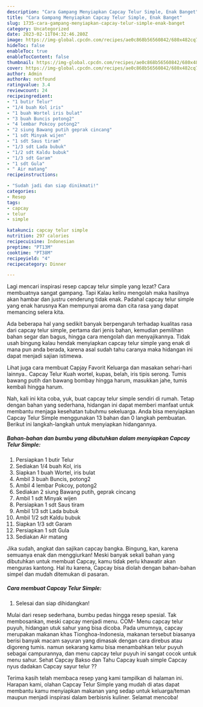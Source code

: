 ```yaml
---
description: "Cara Gampang Menyiapkan Capcay Telur Simple, Enak Banget"
title: "Cara Gampang Menyiapkan Capcay Telur Simple, Enak Banget"
slug: 1735-cara-gampang-menyiapkan-capcay-telur-simple-enak-banget
category: Uncategorized
date: 2023-02-11T04:32:46.280Z
image: https://img-global.cpcdn.com/recipes/ae0c868b56560842/680x482cq70/capcay-telur-simple-foto-resep-utama.jpg
hideToc: false
enableToc: true
enableTocContent: false
thumbnail: https://img-global.cpcdn.com/recipes/ae0c868b56560842/680x482cq70/capcay-telur-simple-foto-resep-utama.jpg
cover: https://img-global.cpcdn.com/recipes/ae0c868b56560842/680x482cq70/capcay-telur-simple-foto-resep-utama.jpg
author: Admin
authorAv: notfound
ratingvalue: 3.4
reviewcount: 24
recipeingredient:
- "1 butir Telur"
- "1/4 buah Kol iris"
- "1 buah Wortel iris bulat"
- "3 buah Buncis potong2"
- "4 lembar Pokcoy potong2"
- "2 siung Bawang putih geprak cincang"
- "1 sdt Minyak wijen"
- "1 sdt Saus tiram"
- "1/3 sdt Lada bubuk"
- "1/2 sdt Kaldu bubuk"
- "1/3 sdt Garam"
- "1 sdt Gula"
- " Air matang"
recipeinstructions:

- "Sudah jadi dan siap dinikmati!"
categories:
- Resep
tags:
- capcay
- telur
- simple

katakunci: capcay telur simple 
nutrition: 297 calories
recipecuisine: Indonesian
preptime: "PT13M"
cooktime: "PT38M"
recipeyield: "4"
recipecategory: Dinner

---
```



Lagi mencari inspirasi resep capcay telur simple yang lezat? Cara membuatnya sangat gampang. Tapi Kalau keliru mengolah maka hasilnya akan hambar dan justru cenderung tidak enak. Padahal capcay telur simple yang enak harusnya Kan mempunyai aroma dan cita rasa yang dapat memancing selera kita.


Ada beberapa hal yang sedikit banyak berpengaruh terhadap kualitas rasa dari capcay telur simple, pertama dari jenis bahan, kemudian pemilihan bahan segar dan bagus, hingga cara mengolah dan menyajikannya. Tidak usah bingung kalau hendak menyiapkan capcay telur simple yang enak di mana pun anda berada, karena asal sudah tahu caranya maka hidangan ini dapat menjadi sajian istimewa.

Lihat juga cara membuat Capjay Favorit Keluarga dan masakan sehari-hari lainnya.. Capcay Telur Kuah wortel, kupas, belah, iris tipis serong. Tumis bawang putih dan bawang bombay hingga harum, masukkan jahe, tumis kembali hingga harum.


Nah, kali ini kita coba, yuk, buat capcay telur simple sendiri di rumah. Tetap dengan bahan yang sederhana, hidangan ini dapat memberi manfaat untuk membantu menjaga kesehatan tubuhmu sekeluarga. Anda bisa menyiapkan Capcay Telur Simple menggunakan 13 bahan dan 0 langkah pembuatan. Berikut ini langkah-langkah untuk menyiapkan hidangannya.

<!--inarticleads1-->

##### Bahan-bahan dan bumbu yang dibutuhkan dalam menyiapkan Capcay Telur Simple:

1. Persiapkan 1 butir Telur
1. Sediakan 1/4 buah Kol, iris
1. Siapkan 1 buah Wortel, iris bulat
1. Ambil 3 buah Buncis, potong2
1. Ambil 4 lembar Pokcoy, potong2
1. Sediakan 2 siung Bawang putih, geprak cincang
1. Ambil 1 sdt Minyak wijen
1. Persiapkan 1 sdt Saus tiram
1. Ambil 1/3 sdt Lada bubuk
1. Ambil 1/2 sdt Kaldu bubuk
1. Siapkan 1/3 sdt Garam
1. Persiapkan 1 sdt Gula
1. Sediakan  Air matang


Jika sudah, angkat dan sajikan capcay bangka. Bingung, kan, karena semuanya enak dan menggiurkan! Meski banyak sekali bahan yang dibutuhkan untuk membuat Capcay, kamu tidak perlu khawatir akan menguras kantong. Hal itu karena, Capcay bisa diolah dengan bahan-bahan simpel dan mudah ditemukan di pasaran. 

<!--inarticleads2-->

##### Cara membuat Capcay Telur Simple:


1. Selesai dan siap dihidangkan!

Mulai dari resep sederhana, bumbu pedas hingga resep spesial. Tak membosankan, meski capcay menjadi menu. COM- Menu capcay telur puyuh, hidangan utuk sahur yang bisa dicoba. Pada umumnya, capcay merupakan makanan khas Tionghoa-Indonesia, makanan tersebut biasanya berisi banyak macam sayuran yang dimasak dengan cara direbus atau digoreng tumis. namun sekarang kamu bisa menambahkan telur puyuh sebagai campurannya, dan menu capcay telur puyuh ini sangat cocok untuk menu sahur. Sehat Capcay Bakso dan Tahu Capcay kuah simple Capcay nyus dadakan Capcay sayur telur ?? 

Terima kasih telah membaca resep yang kami tampilkan di halaman ini. Harapan kami, olahan Capcay Telur Simple yang mudah di atas dapat membantu kamu menyiapkan makanan yang sedap untuk keluarga/teman maupun menjadi inspirasi dalam berbisnis kuliner. Selamat mencoba!
